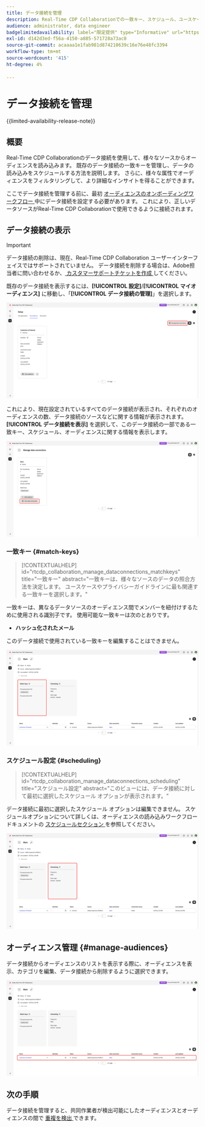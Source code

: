 ```yaml
---
title: データ接続を管理
description: Real-Time CDP Collaborationでの一致キー、スケジュール、ユースケース、オーディエンスフィルタリングなど、データ接続を管理する方法について説明します
audience: administrator, data engineer
badgelimitedavailability: label="限定提供" type="Informative" url="https://helpx.adobe.com/legal/product-descriptions/real-time-customer-data-platform-collaboration.html newtab=true"
exl-id: d142d3ed-f56a-4150-a885-571728a73ac8
source-git-commit: acaaaa1e1fab981d874210639c16e76e48fc3394
workflow-type: tm+mt
source-wordcount: '415'
ht-degree: 4%

---
```


# データ接続を管理

{{limited-availability-release-note}}

## 概要

Real-Time CDP Collaborationのデータ接続を使用して、様々なソースからオーディエンスを読み込みます。 既存のデータ接続の一致キーを管理し、データの読み込みをスケジュールする方法を説明します。 さらに、様々な属性でオーディエンスをフィルタリングして、より詳細なインサイトを得ることができます。

ここでデータ接続を管理する前に、最初 [ オーディエンスのオンボーディングワークフロー ](./onboard-audiences.md) 中にデータ接続を設定する必要があります。 これにより、正しいデータソースがReal-Time CDP Collaborationで使用できるように接続されます。

## データ接続の表示

>[!IMPORTANT]
>
>データ接続の削除は、現在、Real-Time CDP Collaboration ユーザーインターフェイスではサポートされていません。 データ接続を削除する場合は、Adobe担当者に問い合わせるか、[ カスタマーサポートチケットを作成 ](https://experienceleague.adobe.com/home?lang=en&amp;support-tab=open-ticket#support) してください。

既存のデータ接続を表示するには、**[!UICONTROL 設定]**/**[!UICONTROL マイオーディエンス]** に移動し、「**[!UICONTROL データ接続の管理]**」を選択します。

![ 「データ接続の管理」がハイライト表示されたワークスペースを設定 ](/help/assets/setup/manage-data-connection/manage-data-connection-highlighted.png)

これにより、現在設定されているすべてのデータ接続が表示され、それぞれのオーディエンスの数、データ接続のソースなどに関する情報が表示されます。 **[!UICONTROL データ接続を表示]** を選択して、このデータ接続の一部である一致キー、スケジュール、オーディエンスに関する情報を表示します。

![ 接続がハイライト表示されたデータ接続を管理ワークスペース データ接続を表示。](/help/assets/setup/manage-data-connection/view-data-connection-highlighted.png)

### 一致キー {#match-keys}

>[!CONTEXTUALHELP]
>id="rtcdp_collaboration_manage_dataconnections_matchkeys"
>title="一致キー"
>abstract="一致キーは、様々なソースのデータの照合方法を決定します。 ユースケースやプライバシーガイドラインに最も関連する一致キーを選択します。"

一致キーは、異なるデータソースのオーディエンス間でメンバーを紐付けするために使用される識別子です。 使用可能な一致キーは次のとおりです。

- **ハッシュ化されたメール**

このデータ接続で使用されている一致キーを編集することはできません。

![ 「キーを一致させる」セクションがハイライト表示されたデータ接続ワークスペース。](/help/assets/setup/manage-data-connection/view-data-connection-match-keys.png)

### スケジュール設定 {#scheduling}

>[!CONTEXTUALHELP]
>id="rtcdp_collaboration_manage_dataconnections_scheduling"
>title="スケジュール設定"
>abstract="このビューには、データ接続に対して最初に選択したスケジュール オプションが表示されます。"

データ接続に最初に選択したスケジュール オプションは編集できません。 スケジュールオプションについて詳しくは、オーディエンスの読み込みワークフロードキュメントの [ スケジュールセクション ](/help/guide/setup/onboard-audiences.md#schedule) を参照してください。

![ 「スケジュール」セクションがハイライト表示されたデータ接続ワークスペース。](/help/assets/setup/manage-data-connection/view-data-connection-scheduling.png)

## オーディエンス管理 {#manage-audiences}

データ接続からオーディエンスのリストを表示する際に、オーディエンスを表示、カテゴリを編集、データ接続から削除するように選択できます。

![ オーディエンスがハイライト表示されたデータ接続ワークスペース。](/help/assets/setup/manage-data-connection/view-data-connection-manage-audiences.png)

## 次の手順

データ接続を管理すると、共同作業者が検出可能にしたオーディエンスとオーディエンスの間で [ 重複を検出 ](/help/guide/collaborate/discover.md) できます。
